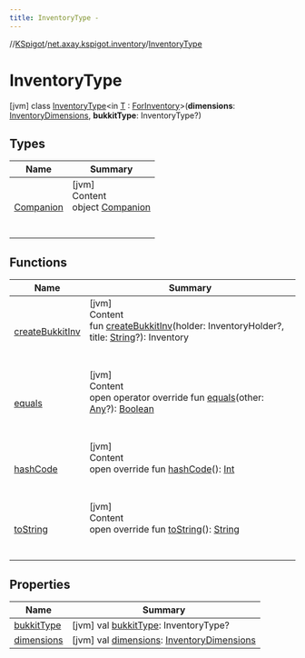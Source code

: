 ```yaml
---
title: InventoryType -
---
```

//[KSpigot](../../index.md)/[net.axay.kspigot.inventory](../index.md)/[InventoryType](index.md)



# InventoryType  
 [jvm] class [InventoryType](index.md)<in [T](index.md) : [ForInventory](../-for-inventory/index.md)>(**dimensions**: [InventoryDimensions](../-inventory-dimensions/index.md), **bukkitType**: InventoryType?)   


## Types  
  
|  Name|  Summary| 
|---|---|
| [Companion](-companion/index.md)| [jvm]  <br>Content  <br>object [Companion](-companion/index.md)  <br><br><br>


## Functions  
  
|  Name|  Summary| 
|---|---|
| [createBukkitInv](create-bukkit-inv.md)| [jvm]  <br>Content  <br>fun [createBukkitInv](create-bukkit-inv.md)(holder: InventoryHolder?, title: [String](https://kotlinlang.org/api/latest/jvm/stdlib/kotlin/-string/index.html)?): Inventory  <br><br><br>
| [equals](../../net.axay.kspigot.utils/-registerable-command/index.md#kotlin/Any/equals/#kotlin.Any?/PointingToDeclaration/)| [jvm]  <br>Content  <br>open operator override fun [equals](../../net.axay.kspigot.utils/-registerable-command/index.md#kotlin/Any/equals/#kotlin.Any?/PointingToDeclaration/)(other: [Any](https://kotlinlang.org/api/latest/jvm/stdlib/kotlin/-any/index.html)?): [Boolean](https://kotlinlang.org/api/latest/jvm/stdlib/kotlin/-boolean/index.html)  <br><br><br>
| [hashCode](../../net.axay.kspigot.utils/-registerable-command/index.md#kotlin/Any/hashCode/#/PointingToDeclaration/)| [jvm]  <br>Content  <br>open override fun [hashCode](../../net.axay.kspigot.utils/-registerable-command/index.md#kotlin/Any/hashCode/#/PointingToDeclaration/)(): [Int](https://kotlinlang.org/api/latest/jvm/stdlib/kotlin/-int/index.html)  <br><br><br>
| [toString](../../net.axay.kspigot.utils/-registerable-command/index.md#kotlin/Any/toString/#/PointingToDeclaration/)| [jvm]  <br>Content  <br>open override fun [toString](../../net.axay.kspigot.utils/-registerable-command/index.md#kotlin/Any/toString/#/PointingToDeclaration/)(): [String](https://kotlinlang.org/api/latest/jvm/stdlib/kotlin/-string/index.html)  <br><br><br>


## Properties  
  
|  Name|  Summary| 
|---|---|
| [bukkitType](index.md#net.axay.kspigot.inventory/InventoryType/bukkitType/#/PointingToDeclaration/)|  [jvm] val [bukkitType](index.md#net.axay.kspigot.inventory/InventoryType/bukkitType/#/PointingToDeclaration/): InventoryType?   <br>
| [dimensions](index.md#net.axay.kspigot.inventory/InventoryType/dimensions/#/PointingToDeclaration/)|  [jvm] val [dimensions](index.md#net.axay.kspigot.inventory/InventoryType/dimensions/#/PointingToDeclaration/): [InventoryDimensions](../-inventory-dimensions/index.md)   <br>

